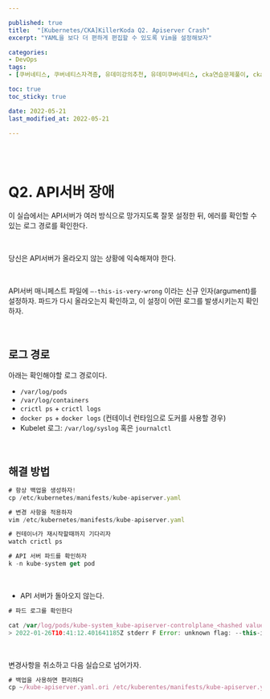 ```yaml
---

published: true
title:  "[Kubernetes/CKA]KillerKoda Q2. Apiserver Crash"
excerpt: "YAML을 보다 더 편하게 편집할 수 있도록 Vim을 설정해보자"

categories:
- DevOps
tags:
- [쿠버네티스, 쿠버네티스자격증, 유데미강의추천, 유데미쿠버네티스, cka연습문제풀이, cka덤프, cka기출문제, cka, kubernetes, kubernetesnetworking, k8s, DevOpsengineer, 데브옵스, 데브옵스엔지니어, killerkoda, killersh, killershell, cka모의고사]

toc: true
toc_sticky: true

date: 2022-05-21
last_modified_at: 2022-05-21

---
```


<br/><br/>

# Q2. API서버 장애

이 실습에서는 API서버가 여러 방식으로 망가지도록 잘못 설정한 뒤, 에러를 확인할 수 있는 로그 경로를 확인한다.

<br/>

당신은 API서버가 올라오지 않는 상황에 익숙해져야 한다.

<br/>

API서버 매니페스트 파일에 `—-this-is-very-wrong` 이라는 신규 인자(argument)를 설정하자. 파드가 다시 올라오는지 확인하고, 이 설정이 어떤 로그를 발생시키는지 확인하자.

<br/>

## 로그 경로

아래는 확인해야할 로그 경로이다.

- `/var/log/pods`
- `/var/log/containers`
- `crictl ps` + `crictl logs`
- `docker ps` + `docker logs` (컨테이너 런타임으로 도커를 사용할 경우)
- Kubelet 로그: `/var/log/syslog` 혹은 `journalctl`

<br/>

## 해결 방법

```jsx
# 항상 백업을 생성하자!
cp /etc/kubernetes/manifests/kube-apiserver.yaml

# 변경 사항을 적용하자
vim /etc/kubernetes/manifests/kube-apiserver.yaml

# 컨테이너가 재시작할때까지 기다리자
watch crictl ps

# API 서버 파드를 확인하자
k -n kube-system get pod
```

<br/>

- API 서버가 돌아오지 않는다.

```jsx
# 파드 로그를 확인한다

cat /var/log/pods/kube-system_kube-apiserver-controlplane_<hashed value>/kube-apiserver/X.log
> 2022-01-26T10:41:12.401641185Z stderr F Error: unknown flag: --this-is-very-wrong
```

<br/>

변경사항을 취소하고 다음 실습으로 넘어가자.

```jsx
# 백업을 사용하면 편리하다
cp ~/kube-apiserver.yaml.ori /etc/kuberentes/manifests/kube-apiserver.yaml
```

<br/>